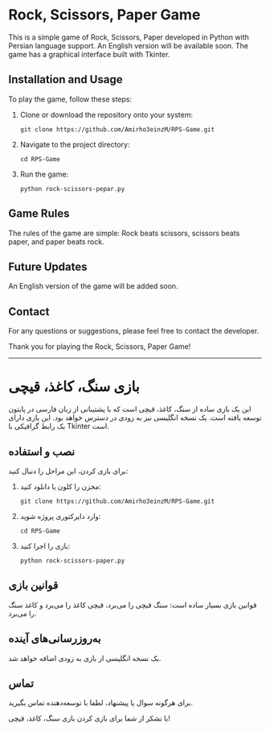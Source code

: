
# Rock, Scissors, Paper Game

This is a simple game of Rock, Scissors, Paper developed in Python with Persian language support. An English version will be available soon. The game has a graphical interface built with Tkinter.

## Installation and Usage

To play the game, follow these steps:

1. Clone or download the repository onto your system:
    ```
    git clone https://github.com/Amirho3einzM/RPS-Game.git
    ```

2. Navigate to the project directory:
    ```
    cd RPS-Game
    ```

3. Run the game:
    ```
    python rock-scissors-pepar.py
    ```

## Game Rules

The rules of the game are simple: Rock beats scissors, scissors beats paper, and paper beats rock.

## Future Updates

An English version of the game will be added soon.

## Contact

For any questions or suggestions, please feel free to contact the developer.

Thank you for playing the Rock, Scissors, Paper Game!

---
# بازی سنگ، کاغذ، قیچی

این یک بازی ساده از سنگ، کاغذ، قیچی است که با پشتیبانی از زبان فارسی در پایتون توسعه یافته است. یک نسخه انگلیسی نیز به زودی در دسترس خواهد بود. این بازی دارای یک رابط گرافیکی با Tkinter است.

## نصب و استفاده

برای بازی کردن، این مراحل را دنبال کنید:

1. مخزن را کلون یا دانلود کنید:
    ```
    git clone https://github.com/Amirho3einzM/RPS-Game.git
    ```

2. وارد دایرکتوری پروژه شوید:
    ```
    cd RPS-Game
    ```

3. بازی را اجرا کنید:
    ```
    python rock-scissors-paper.py
    ```

## قوانین بازی

قوانین بازی بسیار ساده است: سنگ قیچی را می‌برد، قیچی کاغذ را می‌برد و کاغذ سنگ را می‌برد.

## به‌روزرسانی‌های آینده

یک نسخه انگلیسی از بازی به زودی اضافه خواهد شد.

## تماس

برای هرگونه سوال یا پیشنهاد، لطفا با توسعه‌دهنده تماس بگیرید.

با تشکر از شما برای بازی کردن بازی سنگ، کاغذ، قیچی!

